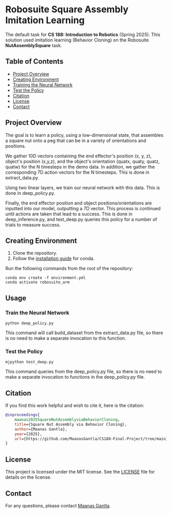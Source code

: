 # Robosuite Square Assembly Imitation Learning

The default task for **CS 188: Introduction to Robotics** (Spring 2025). This solution used imitation learning (Behavior Cloning) on the Robosuite **NutAssemblySquare** task.


## Table of Contents
- [Project Overview](#project-overview)
- [Creating Environment](#creating-environment)
- [Training the Neural Network](#training-the-neural-network)
- [Test the Policy](#test-the-policy)
- [Citation](#citation)
- [License](#license)
- [Contact](#contact)

## Project Overview

The goal is to learn a policy, using a low-dimensional state, that assembles a square nut onto a peg that 
can be in a variety of orientations and positions.

We gather 10D vectors containing the end effector's position (x, y, z), object's position (x,y,z), and the object's orientation
(quatx, quaty, quatz, quatw) for the N timesteps in the demo data. In addition, we gather the corresponding 7D action vectors for the N timesteps. This is done in extract_data.py.

Using two linear layers, we train our neural network with this data. This is done in deep_policy.py.

Finally, the end effector position and object positions/orientations are inputted into our model, outputting a 7D vector. This process is continued until actions are taken that lead to a success. This is done in deep_inference.py, and test_deep.py queries this policy for a number of trials to measure success.

## Creating Environment
1. Clone the repository.
2. Follow the [installation guide](https://docs.conda.io/projects/conda/en/latest/user-guide/install/index.html) for conda.

Run the following commands from the root of the repository:
```
conda env create -f environment.yml
conda activate robosuite_arm
```

## Usage

### Train the Neural Network
```
python deep_policy.py
```
This command will call build_dataset from the extract_data.py file, so there is no need
to make a separate invocation to this function.

### Test the Policy
```
mjpython test_deep.py
```

This command queries from the deep_policy.py file, so there is no need to make a separate invocation
to functions in the deep_policy.py file.


## Citation
If you find this work helpful and wish to cite it, here is the citation:

```bibtex
@inproceedings{
    maanas2025SquareNutAssemblyviaBehaviorCloning,
    title={Square Nut Assembly via Behavior Cloning},
    author={Maanas Gantla},
    year={2025},
    url={https://github.com/MaanasGantla/CS188-Final-Project/tree/main}
}
```



## License
This project is licensed under the MIT license. See the [LICENSE](LICENSE) file for details on the license.


## Contact
For any questions, please contact [Maanas Gantla](mailto:gantlamr@gmail.com).
